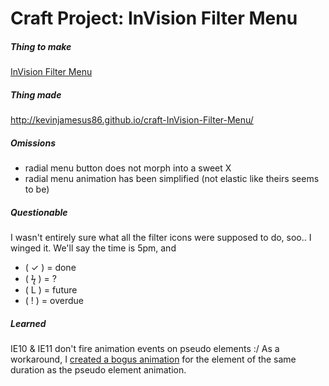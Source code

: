 # Craft Project: InVision Filter Menu

##### Thing to make 
[InVision Filter Menu](https://dribbble.com/shots/1956586-Filter-Menu?list=263083-Secret-Project)

##### Thing made
http://kevinjamesus86.github.io/craft-InVision-Filter-Menu/

##### Omissions

- radial menu button does not morph into a sweet X
- radial menu animation has been simplified (not elastic like theirs seems to be)

##### Questionable

I wasn't entirely sure what all the filter icons were supposed to do, 
soo.. I winged it. We'll say the time is 5pm, and

- ( ✓ ) = done
- ( ϟ ) = ?
- ( L ) = future
- ( ! ) = overdue

##### Learned

IE10 & IE11 don't fire animation events on pseudo elements :/ As a workaround, I 
[created a bogus animation](https://github.com/kevinjamesus86/craft-InVision-Filter-Menu/blob/master/style/style.css#L107-L120)
for the element of the same duration as the pseudo element animation.
